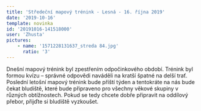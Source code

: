 ```yaml
---
title: 'Středeční mapový trénink - Lesná - 16. října 2019'
date: '2019-10-16'
template: novinka
id: '20191016-141518000'
user: 'Zhusta'
pictures:
    - name: '1571228131637_streda 84.jpg'
      ratio: '3'
---
```

Dnešní mapový trénink byl zpestřením odpočinkového období. Trénink byl formou kvízu – správné odpovědi naváděli na kratší špatné na delší trať. Poslední letošní mapový trénink bude příští týden a tentokráte na nás bude čekat bludiště, které bude připraveno pro všechny věkové skupiny v různých obtížnostech. Pokud se tedy chcete dobře připravit na oddílový přebor, přijďte si bludiště vyzkoušet.
